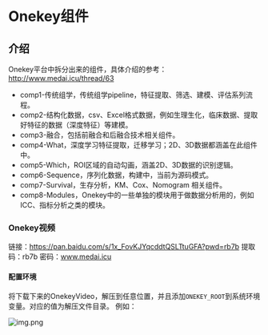 # Onekey组件

## 介绍
Onekey平台中拆分出来的组件，具体介绍的参考：http://www.medai.icu/thread/63 

* comp1-传统组学，传统组学pipeline，特征提取、筛选、建模、评估系列流程。
* comp2-结构化数据，csv、Excel格式数据，例如生理生化，临床数据、提取好特征的数据（深度特征）等建模。
* comp3-融合，包括前融合和后融合技术相关组件。
* comp4-What，深度学习特征提取，迁移学习；2D、3D数据都涵盖在此组件中。
* comp5-Which，ROI区域的自动勾画，涵盖2D、3D数据的识别逻辑。
* comp6-Sequence，序列化数据，构建中，当前为源码模式。
* comp7-Survival，生存分析，KM、Cox、Nomogram 相关组件。
* comp8-Modules，Onekey中的一些单独的模块用于做数据分析用的，例如ICC、指标分析之类的模块。

### Onekey视频

链接：https://pan.baidu.com/s/1x_FovKJYqcddtQSLTtuGFA?pwd=rb7b 
提取码：rb7b 
密码：www.medai.icu

#### 配置环境

将下载下来的OnekeyVideo，解压到任意位置，并且添加`ONEKEY_ROOT`到系统环境变量。对应的值为解压文件目录。  例如：

![img.png](http://www.medai.icu/storage/attachments/2022/03/26/060cGWTOEMWnnWyAQ1iMVnsTJyoQmSUfxyceSfFB.png)